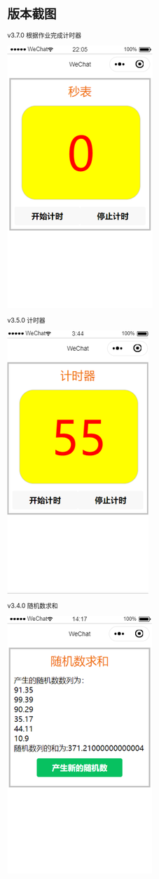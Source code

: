 # 版本截图

v3.7.0 根据作业完成计时器

![](img/2020-03-10-22-06-46.png)

v3.5.0 计时器

![](img/2020-03-10-03-45-28.png)

v3.4.0 随机数求和

![](img/2020-03-09-14-17-46.png)
